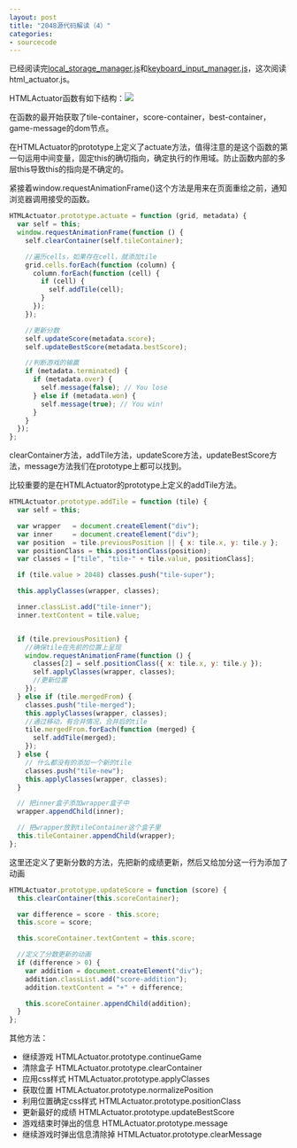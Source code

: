 ```yaml
---
layout: post
title: "2048源代码解读（4）"
categories:
- sourcecode
---
```


已经阅读完[local_storage_manager.js](http://runfastlynda.com/2048-local-storage-manager/)和[keyboard_input_manager.js](http://runfastlynda.com/2048-input-mannager/)，这次阅读 html_actuator.js。

HTMLActuator函数有如下结构：![](http://7xjufd.dl1.z0.glb.clouddn.com/blog4.1.png)


在函数的最开始获取了tile-container，score-container，best-container，game-message的dom节点。

在HTMLActuator的prototype上定义了actuate方法，值得注意的是这个函数的第一句运用中间变量，固定this的确切指向，确定执行的作用域。防止函数内部的多层this导致this的指向是不确定的。

紧接着window.requestAnimationFrame()这个方法是用来在页面重绘之前，通知浏览器调用接受的函数。

```javascript
HTMLActuator.prototype.actuate = function (grid, metadata) {
  var self = this;
  window.requestAnimationFrame(function () {
    self.clearContainer(self.tileContainer);

    //遍历cells，如果存在cell，就添加tile
    grid.cells.forEach(function (column) {
      column.forEach(function (cell) {
        if (cell) {
          self.addTile(cell);
        }
      });
    });

    //更新分数
    self.updateScore(metadata.score);
    self.updateBestScore(metadata.bestScore);

    //判断游戏的输赢
    if (metadata.terminated) {
      if (metadata.over) {
        self.message(false); // You lose
      } else if (metadata.won) {
        self.message(true); // You win!
      }
    }
  });
};
```
clearContainer方法，addTile方法，updateScore方法，updateBestScore方法，message方法我们在prototype上都可以找到。

比较重要的是在HTMLActuator的prototype上定义的addTile方法。

```javascript
HTMLActuator.prototype.addTile = function (tile) {
  var self = this;

  var wrapper   = document.createElement("div");
  var inner     = document.createElement("div");
  var position  = tile.previousPosition || { x: tile.x, y: tile.y };
  var positionClass = this.positionClass(position);
  var classes = ["tile", "tile-" + tile.value, positionClass];

  if (tile.value > 2048) classes.push("tile-super");

  this.applyClasses(wrapper, classes);

  inner.classList.add("tile-inner");
  inner.textContent = tile.value;


  if (tile.previousPosition) {
    //确保tile在先前的位置上呈现
    window.requestAnimationFrame(function () {
      classes[2] = self.positionClass({ x: tile.x, y: tile.y });
      self.applyClasses(wrapper, classes);
      //更新位置
    });
  } else if (tile.mergedFrom) {
    classes.push("tile-merged");
    this.applyClasses(wrapper, classes);
    //通过移动，有合并情况，合并后的tile
    tile.mergedFrom.forEach(function (merged) {
      self.addTile(merged);
    });
  } else {
    // 什么都没有的添加一个新的tile
    classes.push("tile-new");
    this.applyClasses(wrapper, classes);
  }

  // 把inner盒子添加wrapper盒子中
  wrapper.appendChild(inner);

  // 把wrapper放到tileContainer这个盒子里
  this.tileContainer.appendChild(wrapper);
};
```

这里还定义了更新分数的方法，先把新的成绩更新，然后又给加分这一行为添加了动画

```javascript
HTMLActuator.prototype.updateScore = function (score) {
  this.clearContainer(this.scoreContainer);

  var difference = score - this.score;
  this.score = score;

  this.scoreContainer.textContent = this.score;

  //定义了分数更新的动画
  if (difference > 0) {
    var addition = document.createElement("div");
    addition.classList.add("score-addition");
    addition.textContent = "+" + difference;

    this.scoreContainer.appendChild(addition);
  }
};
```

其他方法：

* 继续游戏
HTMLActuator.prototype.continueGame
* 清除盒子
HTMLActuator.prototype.clearContainer
* 应用css样式
HTMLActuator.prototype.applyClasses
* 获取位置
HTMLActuator.prototype.normalizePosition
* 利用位置确定css样式
HTMLActuator.prototype.positionClass
* 更新最好的成绩
HTMLActuator.prototype.updateBestScore
* 游戏结束时弹出的信息
HTMLActuator.prototype.message
* 继续游戏时弹出信息清除掉
HTMLActuator.prototype.clearMessage
